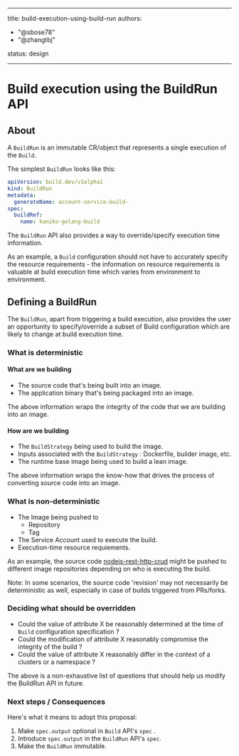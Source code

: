 <!--
Copyright The Shipwright Contributors

SPDX-License-Identifier: Apache-2.0
-->

---

title: build-execution-using-build-run
authors:

- "@sbose78"
- "@zhangtbj"

status: design

---

# Build execution using the BuildRun API

## About

A `BuildRun` is an immutable CR/object that represents a single execution of the `Build`.

The simplest `BuildRun` looks like this:

```yaml
apiVersion: build.dev/v1alpha1
kind: BuildRun
metadata:
  generateName: account-service-build-
spec:
  buildRef:
    name: kaniko-golang-build
```

The `BuildRun` API also provides a way to override/specify execution time information.

As an example, a `Build` configuration should not have to accurately specify the resource requirements - the information on resource requirements is valuable at build execution time which varies from environment to environment.

## Defining a BuildRun

The `BuildRun`, apart from triggering a build execution, also provides the user an opportunity to specify/override a subset of Build configuration which are likely to change at build execution time.

### What is deterministic

#### What are we building

- The source code that's being built into an image.
- The application binary that's being packaged into an image.

The above information wraps the integrity of the code
that we are building into an image.

#### How are we building

- The `BuildStrategy` being used to build the image.
- Inputs associated with the `BuildStrategy` : Dockerfile, builder image, etc.
- The runtime base image being used to build a lean image.

The above information wraps the know-how that drives the process of converting source code into an image.

### What is non-deterministic

- The Image being pushed to
  - Repository
  - Tag
- The Service Account used to execute the build.
- Execution-time resource requiements.

As an example, the source code [nodejs-rest-http-crud](https://github.com/nodeshift-starters/nodejs-rest-http-crud) might be pushed to different image repositories depending on who is executing the build.

Note:
In some scenarios, the source code 'revision' may not necessarily be deterministic as well, especially in case of builds triggered from PRs/forks.

### Deciding what should be overridden

- Could the value of attribute X be reasonably determined at the time of `Build` configuration specification ?
- Could the modification of attribute X reasonably compromise the integrity of the build ?
- Could the value of attribute X reasonably differ in the context of a clusters or a namespace ?

The above is a non-exhaustive list of questions that should help us modify the BuildRun API in future.

### Next steps / Consequences

Here's what it means to adopt this proposal:

1. Make `spec.output` optional in `Build` API's `spec` .
2. Introduce `spec.output` in the `BuildRun` API's `spec`.
3. Make the `BuildRun` immutable.
